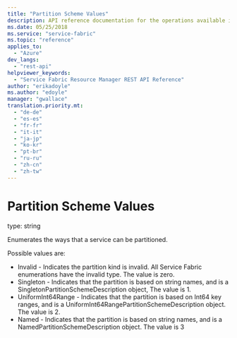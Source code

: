 ```yaml
---
title: "Partition Scheme Values"
description: API reference documentation for the operations available in the PartitionScheme REST API.
ms.date: 05/25/2018
ms.service: "service-fabric"
ms.topic: "reference"
applies_to: 
  - "Azure"
dev_langs: 
  - "rest-api"
helpviewer_keywords: 
  - "Service Fabric Resource Manager REST API Reference"
author: "erikadoyle"
ms.author: "edoyle"
manager: "gwallace"
translation.priority.mt: 
  - "de-de"
  - "es-es"
  - "fr-fr"
  - "it-it"
  - "ja-jp"
  - "ko-kr"
  - "pt-br"
  - "ru-ru"
  - "zh-cn"
  - "zh-tw"
---
```

# Partition Scheme Values

type: string

Enumerates the ways that a service can be partitioned.

Possible values are: 

  - Invalid - Indicates the partition kind is invalid. All Service Fabric enumerations have the invalid type. The value is zero.
  - Singleton - Indicates that the partition is based on string names, and is a SingletonPartitionSchemeDescription object, The value is 1.
  - UniformInt64Range - Indicates that the partition is based on Int64 key ranges, and is a UniformInt64RangePartitionSchemeDescription object. The value is 2.
  - Named - Indicates that the partition is based on string names, and is a NamedPartitionSchemeDescription object. The value is 3

